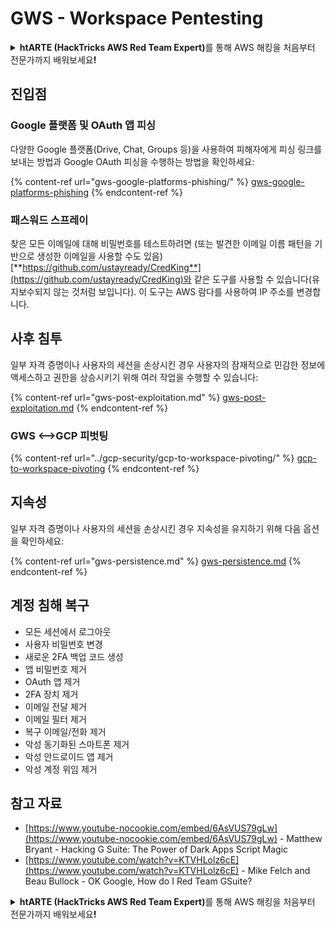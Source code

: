 # GWS - Workspace Pentesting

<details>

<summary><strong>htARTE (HackTricks AWS Red Team Expert)</strong>를 통해 AWS 해킹을 처음부터 전문가까지 배워보세요<strong>!</strong></summary>

HackTricks를 지원하는 다른 방법:

* **회사를 HackTricks에서 광고하거나 HackTricks를 PDF로 다운로드**하려면 [**SUBSCRIPTION PLANS**](https://github.com/sponsors/carlospolop)를 확인하세요!
* [**공식 PEASS & HackTricks 스웨그**](https://peass.creator-spring.com)를 얻으세요.
* [**The PEASS Family**](https://opensea.io/collection/the-peass-family)를 발견하세요. 독점적인 [**NFTs**](https://opensea.io/collection/the-peass-family) 컬렉션입니다.
* 💬 [**Discord 그룹**](https://discord.gg/hRep4RUj7f) 또는 [**텔레그램 그룹**](https://t.me/peass)에 **참여**하거나 **Twitter**에서 저를 **팔로우**하세요. 🐦 [**@carlospolopm**](https://twitter.com/carlospolopm)**.**
* **HackTricks**와 **HackTricks Cloud** github 저장소에 PR을 제출하여 **해킹 트릭을 공유**하세요.

</details>

## 진입점

### Google 플랫폼 및 OAuth 앱 피싱

다양한 Google 플랫폼(Drive, Chat, Groups 등)을 사용하여 피해자에게 피싱 링크를 보내는 방법과 Google OAuth 피싱을 수행하는 방법을 확인하세요:

{% content-ref url="gws-google-platforms-phishing/" %}
[gws-google-platforms-phishing](gws-google-platforms-phishing/)
{% endcontent-ref %}

### 패스워드 스프레이

찾은 모든 이메일에 대해 비밀번호를 테스트하려면 (또는 발견한 이메일 이름 패턴을 기반으로 생성한 이메일을 사용할 수도 있음) [**https://github.com/ustayready/CredKing**](https://github.com/ustayready/CredKing)와 같은 도구를 사용할 수 있습니다(유지보수되지 않는 것처럼 보입니다). 이 도구는 AWS 람다를 사용하여 IP 주소를 변경합니다.

## 사후 침투

일부 자격 증명이나 사용자의 세션을 손상시킨 경우 사용자의 잠재적으로 민감한 정보에 액세스하고 권한을 상승시키기 위해 여러 작업을 수행할 수 있습니다:

{% content-ref url="gws-post-exploitation.md" %}
[gws-post-exploitation.md](gws-post-exploitation.md)
{% endcontent-ref %}

### GWS <-->GCP 피벗팅

{% content-ref url="../gcp-security/gcp-to-workspace-pivoting/" %}
[gcp-to-workspace-pivoting](../gcp-security/gcp-to-workspace-pivoting/)
{% endcontent-ref %}

## 지속성

일부 자격 증명이나 사용자의 세션을 손상시킨 경우 지속성을 유지하기 위해 다음 옵션을 확인하세요:

{% content-ref url="gws-persistence.md" %}
[gws-persistence.md](gws-persistence.md)
{% endcontent-ref %}

## 계정 침해 복구

* 모든 세션에서 로그아웃
* 사용자 비밀번호 변경
* 새로운 2FA 백업 코드 생성
* 앱 비밀번호 제거
* OAuth 앱 제거
* 2FA 장치 제거
* 이메일 전달 제거
* 이메일 필터 제거
* 복구 이메일/전화 제거
* 악성 동기화된 스마트폰 제거
* 악성 안드로이드 앱 제거
* 악성 계정 위임 제거

## 참고 자료

* [https://www.youtube-nocookie.com/embed/6AsVUS79gLw](https://www.youtube-nocookie.com/embed/6AsVUS79gLw) - Matthew Bryant - Hacking G Suite: The Power of Dark Apps Script Magic
* [https://www.youtube.com/watch?v=KTVHLolz6cE](https://www.youtube.com/watch?v=KTVHLolz6cE) - Mike Felch and Beau Bullock - OK Google, How do I Red Team GSuite?

<details>

<summary><strong>htARTE (HackTricks AWS Red Team Expert)</strong>를 통해 AWS 해킹을 처음부터 전문가까지 배워보세요<strong>!</strong></summary>

HackTricks를 지원하는 다른 방법:

* **회사를 HackTricks에서 광고하거나 HackTricks를 PDF로 다운로드**하려면 [**SUBSCRIPTION PLANS**](https://github.com/sponsors/carlospolop)를 확인하세요!
* [**공식 PEASS & HackTricks 스웨그**](https://peass.creator-spring.com)를 얻으세요.
* [**The PEASS Family**](https://opensea.io/collection/the-peass-family)를 발견하세요. 독점적인 [**NFTs**](https://opensea.io/collection/the-peass-family) 컬렉션입니다.
* 💬 [**Discord 그룹**](https://discord.gg/hRep4RUj7f) 또는 [**텔레그램 그룹**](https://t.me/peass)에 **참여**하거나 **Twitter**에서 저를 **팔로우**하세요. 🐦 [**@carlospolopm**](https://twitter.com/carlospolopm)**.**
* **HackTricks**와 **HackTricks Cloud** github 저장소에 PR을 제출하여 **해킹 트릭을 공유**하세요.

</details>

